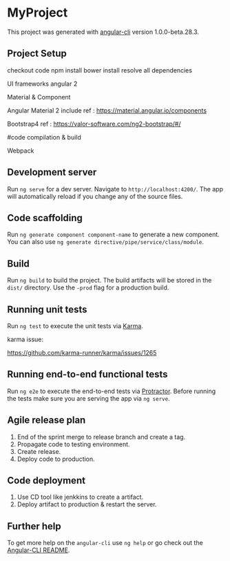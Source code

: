 # MyProject

This project was generated with [angular-cli](https://github.com/angular/angular-cli) version 1.0.0-beta.28.3.

## Project Setup

checkout code
npm install
bower install
resolve all dependencies

UI frameworks
angular 2

Material & Component

Angular Material 2 include
ref : https://material.angular.io/components

Bootstrap4
ref : https://valor-software.com/ng2-bootstrap/#/

#code compilation & build

Webpack


## Development server
Run `ng serve` for a dev server. Navigate to `http://localhost:4200/`. The app will automatically reload if you change any of the source files.

## Code scaffolding

Run `ng generate component component-name` to generate a new component. You can also use `ng generate directive/pipe/service/class/module`.

## Build

Run `ng build` to build the project. The build artifacts will be stored in the `dist/` directory. Use the `-prod` flag for a production build.

## Running unit tests

Run `ng test` to execute the unit tests via [Karma](https://karma-runner.github.io).

karma issue:

https://github.com/karma-runner/karma/issues/1265

## Running end-to-end functional tests

Run `ng e2e` to execute the end-to-end tests via [Protractor](http://www.protractortest.org/).
Before running the tests make sure you are serving the app via `ng serve`.

## Agile release plan

 1) End of the sprint merge to release branch and create a tag.
 2) Propagate code to testing environment.
 3) Create release.
 4) Deploy code to production.

## Code deployment

1) Use CD tool like jenkkins to create a artifact.
2) Deploy artifact to production & restart the server.

## Further help

To get more help on the `angular-cli` use `ng help` or go check out the [Angular-CLI README](https://github.com/angular/angular-cli/blob/master/README.md).
